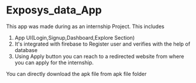 # Exposys_data_App

This app was made during as an internship Project.
This includes
1. App UI(Login,Signup,Dashboard,Explore Section)
2. It's integrated with firebase to Register user and verifies with the help of database
3. Using Apply button you can reach to a redirected website from where you can apply for the internship.

 You can directly download the apk file from apk file folder 
